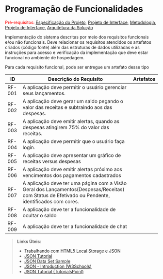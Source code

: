 # Programação de Funcionalidades

<span style="color:red">Pré-requisitos: <a href="2-Especificação do Projeto.md"> Especificação do Projeto</a></span>, <a href="3-Projeto de Interface.md"> Projeto de Interface</a>, <a href="4-Metodologia.md"> Metodologia</a>, <a href="3-Projeto de Interface.md"> Projeto de Interface</a>, <a href="5-Arquitetura da Solução.md"> Arquitetura da Solução</a>

Implementação do sistema descritas por meio dos requisitos funcionais e/ou não funcionais. Deve relacionar os requisitos atendidos os artefatos criados (código fonte) além das estruturas de dados utilizadas e as instruções para acesso e verificação da implementação que deve estar funcional no ambiente de hospedagem.

Para cada requisito funcional, pode ser entregue um artefato desse tipo

|ID    | Descrição do Requisito  | Artefatos |
|------|-----------------------------------------|----|
|RF-001| A aplicação deve permitir o usuário gerenciar seus lançamentos. |  | 
|RF-002| A aplicação deve gerar um saldo pegando o valor das receitas e subtraindo aos das despesas.   |  |
|RF-003| A aplicação deve emitir alertas, quando as despesas atingirem 75% do valor das receitas. | | 
|RF-004| A aplicação deve permitir que o usuário faça login.  | |
|RF-005| A aplicação deve apresentar um gráfico de receitas versus despesas|  | 
|RF-006| A aplicação deve emitir alertas próximo aos vencimentos dos pagamentos cadastrados   |  |
|RF-007| A aplicação deve ter uma página com a Visão Geral dos Lançamentos(Despesas/Receitas) com Status de Efetivado ou Pendente, identificados com cores. | | 
|RF-008| A aplicação deve ter a funcionalidade de ocultar o saldo  |  | 
|RF-009| A aplicação deve ter a funcionalidade de chat  |  | 

> **Links Úteis**:
>
> - [Trabalhando com HTML5 Local Storage e JSON](https://www.devmedia.com.br/trabalhando-com-html5-local-storage-e-json/29045)
> - [JSON Tutorial](https://www.w3resource.com/JSON)
> - [JSON Data Set Sample](https://opensource.adobe.com/Spry/samples/data_region/JSONDataSetSample.html)
> - [JSON - Introduction (W3Schools)](https://www.w3schools.com/js/js_json_intro.asp)
> - [JSON Tutorial (TutorialsPoint)](https://www.tutorialspoint.com/json/index.htm)
